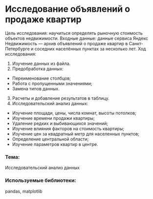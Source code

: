 # Исследование объявлений о продаже квартир
Цель исследования: научиться определять рыночную стоимость объектов недвижимости. Входные данные: данные сервиса Яндекс Недвижимость — архив объявлений о продаже
квартир в Санкт-Петербурге и соседних населённых пунктах за несколько лет.
Ход исследования:
1. Изучение данных из файла.
2. Предобработка данных:
* Переименование столбцов;
* Работа с пропущенными значениями;
* Замена типов данных.
3. Расчеты и добавление результатов в таблицу.
4. Исследовательский анализ данных:
* Изучение площади, цены, числа комнат, высоты потолков;
* Изучение времени продажи квартиры;
* Удаление редких и выбивающихся значений;
* Изучение влияния факторов на стоимость квартиры;
* Изучение цен за квадратный метр для населенных пунктов;
* Определение центральной области;
* Изучение параметров квартир в центре.

### Тема:
Исследовательский анализ данных

### Используемые библиотеки:
pandas, matplotlib
